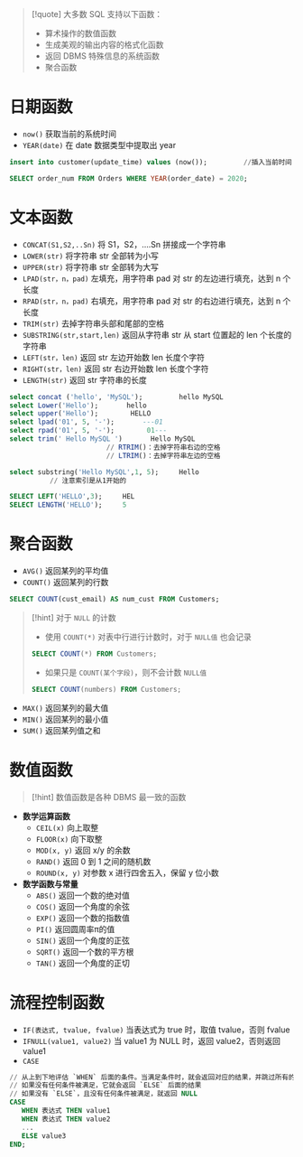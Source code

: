 
>[!quote] 大多数 SQL 支持以下函数：
>- 算术操作的数值函数
>- 生成美观的输出内容的格式化函数
>- 返回 DBMS 特殊信息的系统函数
>- 聚合函数

# 日期函数
- `now()`  获取当前的系统时间
- `YEAR(date)`  在 date 数据类型中提取出 year

```sql
insert into customer(update_time) values (now());         //插入当前时间

SELECT order_num FROM Orders WHERE YEAR(order_date) = 2020;
```

# 文本函数
- `CONCAT(S1,S2,..Sn)` 将 S1，S2，….Sn 拼接成一个字符串
- `LOWER(str)` 将字符串 str 全部转为小写
- `UPPER(str)` 将字符串 str 全部转为大写
- `LPAD(str，n，pad)` 左填充，用字符串 pad 对 str 的左边进行填充，达到 n 个长度
- `RPAD(str，n，pad)` 右填充，用字符串 pad 对 str 的右边进行填充，达到 n 个长度
- `TRIM(str)` 去掉字符串头部和尾部的空格
- `SUBSTRING(str,start,len)` 返回从字符串 str 从 start 位置起的 len 个长度的字符串
- `LEFT(str，len)` 返回 str 左边开始数 len 长度个字符
- `RIGHT(str，len)` 返回 str 右边开始数 len 长度个字符
- `LENGTH(str)` 返回 str 字符串的长度

```sql
select concat ('hello', 'MySQL');         hello MySQL 
select Lower('Hello');       hello
select upper('Hello');        HELLO
select lpad('01', 5, '-');       ---01
select rpad('01', 5, '-');        01---
select trim(' Hello MySQL ')       Hello MySQL
						// RTRIM()：去掉字符串右边的空格
						// LTRIM()：去掉字符串左边的空格

select substring('Hello MySQL',1, 5);     Hello
          // 注意索引是从1开始的

SELECT LEFT('HELLO',3);     HEL
SELECT LENGTH('HELLO');     5
```

# 聚合函数
- `AVG()` 返回某列的平均值
- `COUNT()` 返回某列的行数

```sql
SELECT COUNT(cust_email) AS num_cust FROM Customers;
```

>[!hint] 对于 `NULL` 的计数
>- 使用 `COUNT(*)` 对表中行进行计数时，对于 `NULL值` 也会记录
> ```sql
> SELECT COUNT(*) FROM Customers;
> ```
> 
> - 如果只是 `COUNT(某个字段)`，则不会计数 `NULL值`
> ```sql
> SELECT COUNT(numbers) FROM Customers;
> ```

- `MAX()` 返回某列的最大值
- `MIN()` 返回某列的最小值
- `SUM()` 返回某列值之和

# 数值函数
>[!hint] 数值函数是各种 DBMS 最一致的函数

- **数学运算函数**
	- `CEIL(x)` 向上取整
	- `FLOOR(x)` 向下取整
	- `MOD(x, y)` 返回 x/y 的余数
	- `RAND()` 返回 0 到 1 之间的随机数
	- `ROUND(x, y)` 对参数 x 进行四舍五入，保留 y 位小数
- **数学函数与常量**
	- `ABS()` 返回一个数的绝对值
	- `COS()` 返回一个角度的余弦
	- `EXP()` 返回一个数的指数值
	- `PI()` 返回圆周率π的值
	- `SIN()` 返回一个角度的正弦
	- `SQRT()` 返回一个数的平方根
	- `TAN()` 返回一个角度的正切

# 流程控制函数

- `IF(表达式, tvalue, fvalue)` 当表达式为 true 时，取值 tvalue，否则 fvalue
- `IFNULL(value1, value2)` 当 value1 为 NULL 时，返回 value2，否则返回 value1
- `CASE` 
    
```sql
// 从上到下地评估 `WHEN` 后面的条件。当满足条件时，就会返回对应的结果，并跳过所有的剩余条件
// 如果没有任何条件被满足，它就会返回 `ELSE` 后面的结果
// 如果没有 `ELSE`，且没有任何条件被满足，就返回 NULL
CASE
   WHEN 表达式 THEN value1
   WHEN 表达式 THEN value2
   ...
   ELSE value3
END;
```



